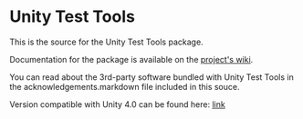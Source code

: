 Unity Test Tools
========

This is the source for the Unity Test Tools package.

Documentation for the package is available on the [project's wiki](https://bitbucket.org/Unity-Technologies/unitytesttools/wiki/Home).

You can read about the 3rd-party software bundled with Unity Test Tools in the acknowledgements.markdown file included in this souce.

Version compatible with Unity 4.0 can be found here: [link](https://oc.unity3d.com/public.php?service=files&t=2bdad18ae17d15d92343995294bb1118)
